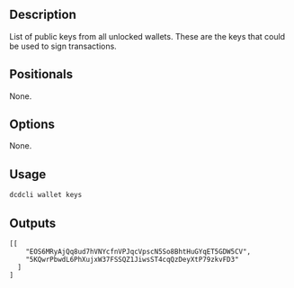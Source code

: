 ## Description

List of public keys from all unlocked wallets. These are the keys that could be used to sign transactions.

## Positionals
None.
## Options
None.
## Usage


```sh
dcdcli wallet keys
```

## Outputs


```console
[[
    "EOS6MRyAjQq8ud7hVNYcfnVPJqcVpscN5So8BhtHuGYqET5GDW5CV",
    "5KQwrPbwdL6PhXujxW37FSSQZ1JiwsST4cqQzDeyXtP79zkvFD3"
  ]
]
```
